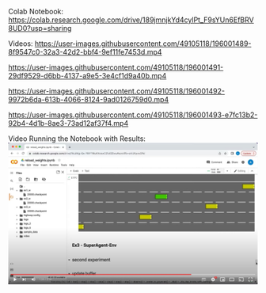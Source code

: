 Colab Notebook:\
https://colab.research.google.com/drive/189jmnjkYd4cylPt_F9sYUn6EfBRV8UD0?usp=sharing

Videos:
https://user-images.githubusercontent.com/49105118/196001489-8f9547c0-32a3-42d2-bbf4-9ef11fe7453d.mp4

https://user-images.githubusercontent.com/49105118/196001491-29df9529-d6bb-4137-a9e5-3e4cf1d9a40b.mp4

https://user-images.githubusercontent.com/49105118/196001492-9972b6da-613b-4066-8124-9ad0126759d0.mp4

https://user-images.githubusercontent.com/49105118/196001493-e7fc13b2-92b4-4d1b-8ae3-73ad12af37f4.mp4

Video Running the Notebook with Results:
[![Notebook Demonstration](https://github.com/eladprager/IDC-Reinforcement-Learning-Final-Ass-92/blob/main/Video.JPG)](https://www.youtube.com/watch?v=NUwIoygRHaM)
